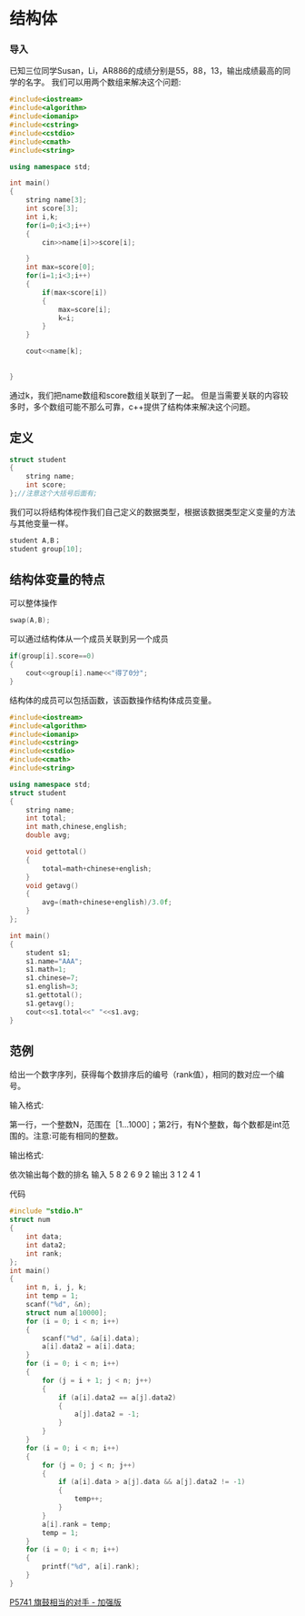 # 结构体

### 导入

已知三位同学Susan，Li，AR886的成绩分别是55，88，13，输出成绩最高的同学的名字。
我们可以用两个数组来解决这个问题:

```cpp
#include<iostream>
#include<algorithm>
#include<iomanip>
#include<cstring>
#include<cstdio>
#include<cmath>
#include<string>

using namespace std;

int main()
{
	string name[3];
	int score[3];
	int i,k;
	for(i=0;i<3;i++)
	{
		cin>>name[i]>>score[i];

	}
	int max=score[0];
	for(i=1;i<3;i++)
	{
		if(max<score[i])
		{
			max=score[i];
			k=i;
		}
	}

	cout<<name[k];
	
	
}
```
通过k，我们把name数组和score数组关联到了一起。
但是当需要关联的内容较多时，多个数组可能不那么可靠，c++提供了结构体来解决这个问题。

## 定义

```cpp
struct student
{
    string name;
    int score;
};//注意这个大括号后面有;
```
我们可以将结构体视作我们自己定义的数据类型，根据该数据类型定义变量的方法与其他变量一样。

```cpp
student A,B；
student group[10];
```

## 结构体变量的特点

可以整体操作

```cpp
swap(A,B);
```
可以通过结构体从一个成员关联到另一个成员

```cpp
if(group[i].score==0)
{
    cout<<group[i].name<<"得了0分";
}
```

结构体的成员可以包括函数，该函数操作结构体成员变量。

```cpp
#include<iostream>
#include<algorithm>
#include<iomanip>
#include<cstring>
#include<cstdio>
#include<cmath>
#include<string>

using namespace std;
struct student
{
    string name;
    int total;
    int math,chinese,english;
    double avg;

    void gettotal()
    {
        total=math+chinese+english;
    }
    void getavg()
    {
        avg=(math+chinese+english)/3.0f;
    }
};

int main()
{
    student s1;
    s1.name="AAA";
    s1.math=1;
    s1.chinese=7;
    s1.english=3;
    s1.gettotal();
    s1.getavg();
    cout<<s1.total<<" "<<s1.avg;
}
```

## 范例

给出一个数字序列，获得每个数排序后的编号（rank值），相同的数对应一个编号。

输入格式:

第一行，一个整数N，范围在［1…1000］；第2行，有N个整数，每个数都是int范围的。注意:可能有相同的整数。

输出格式:

依次输出每个数的排名
输入
5
8 2 6 9 2
输出
3 1 2 4 1

代码

```cpp
#include "stdio.h"
struct num
{
    int data;
    int data2;
    int rank;
};
int main()
{
    int n, i, j, k;
    int temp = 1;
    scanf("%d", &n);
    struct num a[10000];
    for (i = 0; i < n; i++)
    {
        scanf("%d", &a[i].data);
        a[i].data2 = a[i].data;
    }
    for (i = 0; i < n; i++)
    {
        for (j = i + 1; j < n; j++)
        {
            if (a[i].data2 == a[j].data2)
            {
                a[j].data2 = -1;
            }
        }
    }
    for (i = 0; i < n; i++)
    {
        for (j = 0; j < n; j++)
        {
            if (a[i].data > a[j].data && a[j].data2 != -1)
            {
                temp++;
            }
        }
        a[i].rank = temp;
        temp = 1;
    }
    for (i = 0; i < n; i++)
    {
        printf("%d", a[i].rank);
    }
}
```

[P5741 旗鼓相当的对手 - 加强版](https://www.luogu.com.cn/problem/P5741)
